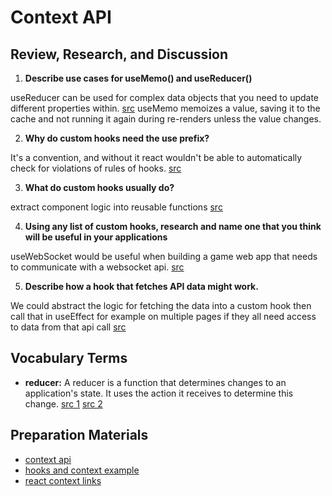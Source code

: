 # Context API

## Review, Research, and Discussion

1. **Describe use cases for useMemo() and useReducer()**

useReducer can be used for complex data objects that you need to update different properties within. [src](https://medium.com/@binyamin/react-hooks-usereducer-usecallback-usememo-5e5af9b0257a)
useMemo memoizes a value, saving it to the cache and not running it again during re-renders unless the value changes.

2. **Why do custom hooks need the use prefix?**

It's a convention, and without it react wouldn't be able to automatically check for violations of rules of hooks. [src](https://stackoverflow.com/questions/59809947/why-are-react-hooks-named-in-this-fashion-usexxx)

3. **What do custom hooks usually do?**

extract component logic into reusable functions [src](https://reactjs.org/docs/hooks-custom.html)

4. **Using any list of custom hooks, research and name one that you think will be useful in your applications**

useWebSocket would be useful when building a game web app that needs to communicate with a websocket api. [src](https://medium.com/javascript-in-plain-english/useful-custom-hooks-for-tired-react-devs-f2f602dc754f)

5. **Describe how a hook that fetches API data might work.**

We could abstract the logic for fetching the data into a custom hook then call that in useEffect for example on multiple pages if they all need access to data from that api call [src](https://medium.com/better-programming/how-to-fetch-data-from-an-api-with-react-hooks-9e7202b8afcd)

## Vocabulary Terms

- **reducer:** A reducer is a function that determines changes to an application's state. It uses the action it receives to determine this change. [src 1](https://css-tricks.com/understanding-how-reducers-are-used-in-redux/#:~:text=A%20reducer%20is%20a%20function,so%20that%20they%20behave%20consistently.) [src 2](https://www.robinwieruch.de/javascript-reducer)

## Preparation Materials

* [context api](https://reactjs.org/docs/context.html)
* [hooks and context example](https://medium.com/swlh/snackbars-in-react-an-exercise-in-hooks-and-context-299b43fd2a2b)
* [react context links](https://github.com/diegohaz/awesome-react-context)